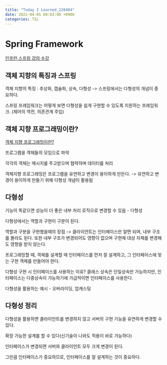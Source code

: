 ```yaml
---
title: "Today I Learned_220404"
date: 2022-04-05 00:03:00 +0900
categories: TIL
---
```


# Spring Framework
[인프런 스프링 강의 수강](https://www.inflearn.com/course/%EC%8A%A4%ED%94%84%EB%A7%81-%ED%95%B5%EC%8B%AC-%EC%9B%90%EB%A6%AC-%EA%B8%B0%EB%B3%B8%ED%8E%B8/dashboard)

## 객체 지향의 특징과 스프링
객체 지향의 특징 : 추상화, 캡슐화, 상속, 다형성 -> 스프링에서는 다형성의 개념이 중요하다.

스프링 프레임워크는 어떻게 보면 다형성을 쉽게 구현할 수 있도록 지원하는 프레임워크. (제어의 역전, 의존관계 주입)

## 객체 지향 프로그래밍이란?
[객체 지향 프로그래밍이란?](https://ko.wikipedia.org/wiki/%EA%B0%9D%EC%B2%B4_%EC%A7%80%ED%96%A5_%ED%94%84%EB%A1%9C%EA%B7%B8%EB%9E%98%EB%B0%8D)

프로그램을 객체들의 모임으로 파악

각각의 객체는 메시지를 주고받으며 협력하며 데이터를 처리

객체지향 프로그래밍은 프로그램을 유연하고 변경이 용이하게 만든다. -> 유연하고 변경이 용이하게 만들기 위해 다형성 개념이 활용됨

## 다형성
기능이 똑같으면 성능이 더 좋은 내부 처리 로직으로 변경할 수 있음 - 다형성

다형성에서는 역할과 구현이 구분이 된다.

역할과 구분을 구현했을때의 장점 -> 클라이언트는 인터페이스만 알면 되며, 내부 구조를 몰라도 된다. 또한 내부 구조가 변경되어도 영향이 없으며 구현체 대상 자체를 변경해도 영향을 받지 않는다.

프로그래밍할 때, 객체를 설계할 때 인터페이스를 먼저 잘 설계하고, 그 인터페이스에 맞는 구현 객체를 만들어야 한다.

다형성 구현 시 인터페이스를 사용하는 이유? 클래스 상속은 단일상속만 가능하지만, 인터페이스는 다중상속이 가능하기에 가급적이면 인터페이스를 사용한다.

다형성을 활용하는 예시 - 오버라이딩, 업캐스팅

## 다형성 정리
다형성을 활용하면 클라이언트를 변경하지 않고 서버의 구현 기능을 유연하게 변경할 수 있다.

확장 가능한 설계를 할 수 있다(신기술이 나와도 적용이 바로 가능하다)

인터페이스가 변경되면 서버와 클라이언트 모두 크게 변경이 된다.

그만큼 인터페이스가 중요하므로, 인터페이스를 잘 설계하는 것이 중요하다.